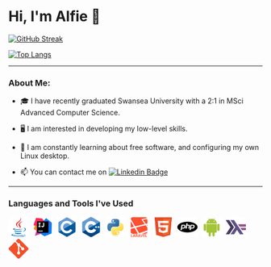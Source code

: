 # Hi, I'm Alfie :wave:
[![GitHub Streak](https://streak-stats.demolab.com?user=AlfieRichardson&theme=dark)](https://git.io/streak-stats)

[![Top Langs](https://github-readme-stats.vercel.app/api/top-langs/?username=AlfieRichardson&layout=compact&theme=dark)](https://github.com/anuraghazra/github-readme-stats)

---

### About Me: 
- :mortar_board: I have recently graduated Swansea University with a 2:1 in MSci Advanced Computer Science.

- :desktop_computer: I am interested in developing my low-level skills.

- :penguin: I am constantly learning about free software, and configuring my own Linux desktop.

- :mailbox: You can contact me on [![Linkedin Badge](https://img.shields.io/badge/-LinkedIn-blue?style=flat&logo=Linkedin&logoColor=white)](https://www.linkedin.com/in/alfie-richardson-683a85207/)

---
### Languages and Tools I've Used
<div>
  <img src="https://github.com/devicons/devicon/blob/master/icons/java/java-original.svg" title="Java" alt="Java" width="40" height="40"/>&nbsp;
  <img src="https://github.com/devicons/devicon/blob/master/icons/intellij/intellij-original.svg" title="IntelliJ" alt="IntelliJ" width="40" height="40"/>&nbsp;
  <img src="https://github.com/devicons/devicon/blob/master/icons/c/c-original.svg" title="C" alt="C" width="40" height="40"/>&nbsp;
  <img src="https://github.com/devicons/devicon/blob/master/icons/cplusplus/cplusplus-original.svg" title="C++" alt="C Plus Plus" width="40" height="40"/>&nbsp;
  <img src="https://github.com/devicons/devicon/blob/master/icons/python/python-original.svg" title="Python" alt="Python" width="40" height="40"/>&nbsp;
  <img src="https://github.com/devicons/devicon/blob/master/icons/laravel/laravel-plain-wordmark.svg" title="Laravel" alt="Laravel" width="40" height="40"/>&nbsp;
  <img src="https://github.com/devicons/devicon/blob/master/icons/html5/html5-original.svg" title="HTML5" alt="HTML5" width="40" height="40"/>&nbsp;
  <img src="https://github.com/devicons/devicon/blob/master/icons/php/php-plain.svg" title="PHP" alt="PHP" width="40" height="40"/>&nbsp;
  <img src="https://github.com/devicons/devicon/blob/master/icons/android/android-plain.svg" title="Android" alt="Android" width="40" height="40"/>&nbsp;
  <img src="https://github.com/devicons/devicon/blob/master/icons/haskell/haskell-original.svg" title="Haskell" alt="Haskell" width="40" height="40"/>&nbsp;
  <img src="https://github.com/devicons/devicon/blob/master/icons/git/git-original.svg" title="Git" alt="Git" width="40" height="40"/>
</div>

